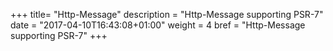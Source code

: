 +++
title= "Http-Message"
description = "Http-Message supporting PSR-7"
date = "2017-04-10T16:43:08+01:00"
weight = 4
bref = "Http-Message supporting PSR-7"
+++